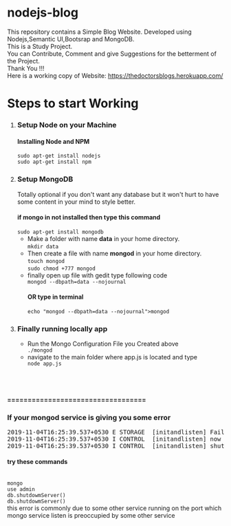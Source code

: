 # nodejs-blog

This repository contains a Simple Blog Website. Developed using Nodejs,Semantic UI,Bootsrap and MongoDB.<br>
This is a Study Project.<br>
You can Contribute, Comment and give Suggestions for the betterment of the Project.<br>
Thank You !!!<br>
Here is a working copy of Website: https://thedoctorsblogs.herokuapp.com/ <br>
<h1>Steps to start Working</h1>
<ol>
  <li><h3>Setup Node on your Machine</h3>
    <h4>Installing Node and NPM</h4>
    <code>sudo apt-get install nodejs</code><br>
    <code>sudo apt-get install npm</code>
  </li>
  <li><h3>Setup MongoDB</h3>
    <p>Totally optional if you don't want any database but it won't hurt to have some content in your mind to style better.</p>
    <h4>if mongo in not installed then type this command</h4>
    <code>sudo apt-get install mongodb</code><br>
    <ul>
      <li>Make a folder with name <b>data</b> in your home directory.<br>
        <code>mkdir data</code>
      </li>
      <li>Then create a file with name <b>mongod</b> in your home directory.<br>
      <code>touch mongod</code><br>
      <code>sudo chmod +777 mongod</code>
      </li>
      <li>finally open up file with gedit type following code<br>
        <code>mongod --dbpath=data --nojournal</code>
        <h4>OR type in terminal</h4>
        <code>echo "mongod --dbpath=data --nojournal">mongod</code>
      </li>
    </ul> 
  </li>
  <li><h3>Finally running locally app</h3>
  <ul>
    <li>Run the Mongo Configuration File you Created above</li>
    <code>./mongod</code>
  <li>navigate to the main folder where app.js is located and type</li>
      <code>node app.js</code>
    </ul>
    </li>
</ol>
<br><br>
<h4>==================================</h4>
<h3>If your mongod service is giving you some error</h3>
<p><pre>2019-11-04T16:25:39.537+0530 E STORAGE  [initandlisten] Failed to set up listener: SocketException: Address already in use
2019-11-04T16:25:39.537+0530 I CONTROL  [initandlisten] now exiting
2019-11-04T16:25:39.537+0530 I CONTROL  [initandlisten] shutting down with code:48
</pre></p>
<h4>try these commands</h4><br>
<code>mongo</code><br>
<code>use admin</code><br>
<code>db.shutdowmServer()</code><br>
<code>db.shutdowmServer()</code><br>
this error is commonly due to some other service running on the port which mongo service listen is preoccupied by some other service
